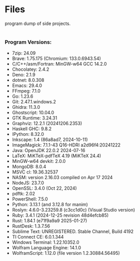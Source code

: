 # Files
program dump of side projects.
<br>
<br>

### Program Versions:
- 7zip: 24.09
- Brave: 1.75.175 (Chromium: 133.0.6943.54)
- C/C++/asm/Fortran: MinGW-w64 GCC 14.2.0
- Chocolatey: 2.4.2
- Deno: 2.1.9
- dotnet: 8.0.308
- Emacs: 29.4.0
- FFmpeg: 7.1.0
- Go: 1.23.6
- Git: 2.47.1.windows.2
- Ghidra: 11.3.0
- Ghostscript: 10.04.0
- GTK Runtime: 3.24.31
- Graphviz: 12.2.1 (20241206.2353)
- Haskell GHC: 9.8.2
- IPython: 8.32.0
- Inkscape: 1.4 (86a8ad7, 2024-10-11)
- ImageMagick: 7.1.1-43 Q16-HDRI a2d96f4:20241222
- Java: OpenJDK 22.0.2 2024-07-16
- LaTeX: MiKTeX-pdfTeX 4.19 (MiKTeX 24.4)
- MinGW-w64 devkit: 2.0.0
- MongoDB: 8.0.4
- MSVC cl: 19.36.32537
- NASM: version 2.16.03 compiled on Apr 17 2024
- NodeJS: 23.7.0
- OpenSSL: 3.4.0 (Oct 22, 2024)
- pdftk: 2.02
- PowerShell: 7.5.0
- Python: 3.13.1 (and 3.12.8 for manim)
- Roslyn: 4.6.0-3.23259.8 (c3cc1d0c) (Visual Studio version)
- Ruby: 3.4.1 (2024-12-25 revision 48d4efcb85)
- Rust: 1.84.1 (e71f9a9a9 2025-01-27)
- RustDesk: 1.3.7.56
- Sublime Text: UNREGISTERED. Stable Channel, Build 4192
- TI Connect CE: 6.0.1.344
- Windows Terminal: 1.22.10352.0
- Wolfram Language Engine: 14.1.0
- WolframScript: 1.12.0 (file version 1.2.30884.56495)
